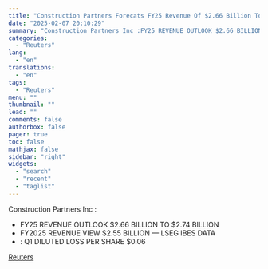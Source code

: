 ```yaml
---
title: "Construction Partners Forecats FY25 Revenue Of $2.66 Billion To $2.74 Billion"
date: "2025-02-07 20:10:29"
summary: "Construction Partners Inc :FY25 REVENUE OUTLOOK $2.66 BILLION TO $2.74 BILLIONFY2025 REVENUE VIEW $2.55 BILLION — LSEG IBES DATA: Q1 DILUTED LOSS PER SHARE $0.06"
categories:
  - "Reuters"
lang:
  - "en"
translations:
  - "en"
tags:
  - "Reuters"
menu: ""
thumbnail: ""
lead: ""
comments: false
authorbox: false
pager: true
toc: false
mathjax: false
sidebar: "right"
widgets:
  - "search"
  - "recent"
  - "taglist"
---
```


Construction Partners Inc :

* FY25 REVENUE OUTLOOK $2.66 BILLION TO $2.74 BILLION
* FY2025 REVENUE VIEW $2.55 BILLION — LSEG IBES DATA
* : Q1 DILUTED LOSS PER SHARE $0.06

[Reuters](https://www.tradingview.com/news/reuters.com,2025:newsml_FWN3OY1ED:0-construction-partners-forecats-fy25-revenue-of-2-66-billion-to-2-74-billion/)
